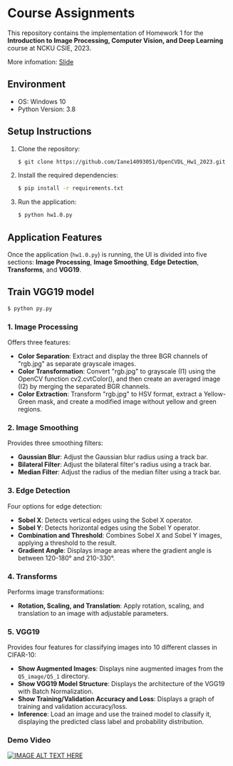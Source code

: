 # Course Assignments

This repository contains the implementation of Homework 1 for the **Introduction to Image Processing, Computer Vision, and Deep Learning** course at NCKU CSIE, 2023.

More infomation: [Slide](https://github.com/Iane14093051/OpenCVDL_Hw1_2023/raw/refs/heads/main/OpenCv_Hw_1_Q_20231024_V1B4.pptx)

## Environment

- OS: Windows 10
- Python Version: 3.8

## Setup Instructions

1. Clone the repository:
   ```bash
   $ git clone https://github.com/Iane14093051/OpenCVDL_Hw1_2023.git
   ```
2. Install the required dependencies:
   ```bash
   $ pip install -r requirements.txt
   ```
3. Run the application:
   ```bash
   $ python hw1.0.py
   ```

## Application Features

Once the application (`hw1.0.py`) is running, the UI is divided into five sections: **Image Processing**, **Image Smoothing**, **Edge Detection**, **Transforms**, and **VGG19**.

## Train VGG19 model
   ```bash
   $ python py.py
   ```


### 1. Image Processing
Offers three features:
- **Color Separation**: Extract and display the three BGR channels of "rgb.jpg" as separate grayscale images.
- **Color Transformation**: Convert "rgb.jpg" to grayscale (I1) using the OpenCV function cv2.cvtColor(), and then create an averaged image (I2) by merging the separated BGR channels.
- **Color Extraction**: Transform "rgb.jpg" to HSV format, extract a Yellow-Green mask, and create a modified image without yellow and green regions.

### 2. Image Smoothing
Provides three smoothing filters:
- **Gaussian Blur**: Adjust the Gaussian blur radius using a track bar.
- **Bilateral Filter**: Adjust the bilateral filter's radius using a track bar.
- **Median Filter**: Adjust the radius of the median filter using a track bar.

### 3. Edge Detection
Four options for edge detection:
- **Sobel X**: Detects vertical edges using the Sobel X operator.
- **Sobel Y**: Detects horizontal edges using the Sobel Y operator.
- **Combination and Threshold**: Combines Sobel X and Sobel Y images, applying a threshold to the result.
- **Gradient Angle**: Displays image areas where the gradient angle is between 120-180° and 210-330°.

### 4. Transforms
Performs image transformations:
- **Rotation, Scaling, and Translation**: Apply rotation, scaling, and translation to an image with adjustable parameters.

### 5. VGG19
Provides four features for classifying images into 10 different classes in CIFAR-10:
- **Show Augmented Images**: Displays nine augmented images from the `Q5_image/Q5_1` directory.
- **Show VGG19 Model Structure**: Displays the architecture of the VGG19 with Batch Normalization.
- **Show Training/Validation Accuracy and Loss**: Displays a graph of training and validation accuracy/loss.
- **Inference**: Load an image and use the trained model to classify it, displaying the predicted class label and probability distribution.

### Demo Video
[![IMAGE ALT TEXT HERE](https://img.youtube.com/vi/dm82mnvCuOw/0.jpg)](https://www.youtube.com/watch?v=dm82mnvCuOw)
